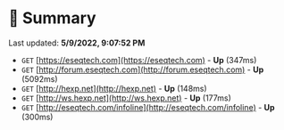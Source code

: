 # 📖 Summary
Last updated: **5/9/2022, 9:07:52 PM**

- `GET` [https://eseqtech.com](https://eseqtech.com) - **Up** (347ms)
- `GET` [http://forum.eseqtech.com](http://forum.eseqtech.com) - **Up** (5092ms)
- `GET` [http://hexp.net](http://hexp.net) - **Up** (148ms)
- `GET` [http://ws.hexp.net](http://ws.hexp.net) - **Up** (177ms)
- `GET` [http://eseqtech.com/infoline](http://eseqtech.com/infoline) - **Up** (300ms)
